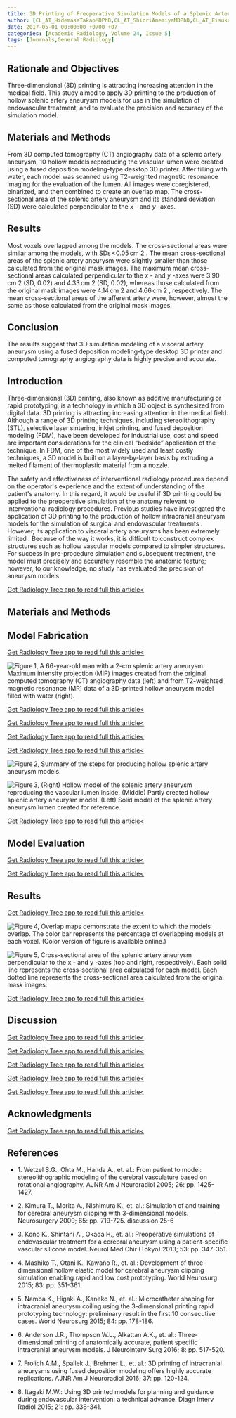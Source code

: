 ```yaml
---
title: 3D Printing of Preoperative Simulation Models of a Splenic Artery Aneurysm
author: [CL_AT_HidemasaTakaoMDPhD,CL_AT_ShioriAmemiyaMDPhD,CL_AT_EisukeShibataMD,CL_AT_KuniOhtomoMDPhD]
date: 2017-05-01 00:00:00 +0700 +07
categories: [Academic Radiology, Volume 24, Issue 5]
tags: [Journals,General Radiology]
---
```

## Rationale and Objectives

Three-dimensional (3D) printing is attracting increasing attention in the medical field. This study aimed to apply 3D printing to the production of hollow splenic artery aneurysm models for use in the simulation of endovascular treatment, and to evaluate the precision and accuracy of the simulation model.

## Materials and Methods

From 3D computed tomography (CT) angiography data of a splenic artery aneurysm, 10 hollow models reproducing the vascular lumen were created using a fused deposition modeling-type desktop 3D printer. After filling with water, each model was scanned using T2-weighted magnetic resonance imaging for the evaluation of the lumen. All images were coregistered, binarized, and then combined to create an overlap map. The cross-sectional area of the splenic artery aneurysm and its standard deviation (SD) were calculated perpendicular to the _x_ \- and _y_ -axes.

## Results

Most voxels overlapped among the models. The cross-sectional areas were similar among the models, with SDs <0.05 cm  2 . The mean cross-sectional areas of the splenic artery aneurysm were slightly smaller than those calculated from the original mask images. The maximum mean cross-sectional areas calculated perpendicular to the _x_ \- and _y_ -axes were 3.90 cm  2 (SD, 0.02) and 4.33 cm  2 (SD, 0.02), whereas those calculated from the original mask images were 4.14 cm  2 and 4.66 cm  2 , respectively. The mean cross-sectional areas of the afferent artery were, however, almost the same as those calculated from the original mask images.

## Conclusion

The results suggest that 3D simulation modeling of a visceral artery aneurysm using a fused deposition modeling-type desktop 3D printer and computed tomography angiography data is highly precise and accurate.

## Introduction

Three-dimensional (3D) printing, also known as additive manufacturing or rapid prototyping, is a technology in which a 3D object is synthesized from digital data. 3D printing is attracting increasing attention in the medical field. Although a range of 3D printing techniques, including stereolithography (STL), selective laser sintering, inkjet printing, and fused deposition modeling (FDM), have been developed for industrial use, cost and speed are important considerations for the clinical “bedside” application of the technique. In FDM, one of the most widely used and least costly techniques, a 3D model is built on a layer-by-layer basis by extruding a melted filament of thermoplastic material from a nozzle.

The safety and effectiveness of interventional radiology procedures depend on the operator's experience and the extent of understanding of the patient's anatomy. In this regard, it would be useful if 3D printing could be applied to the preoperative simulation of the anatomy relevant to interventional radiology procedures. Previous studies have investigated the application of 3D printing to the production of hollow intracranial aneurysm models for the simulation of surgical and endovascular treatments . However, its application to visceral artery aneurysms has been extremely limited . Because of the way it works, it is difficult to construct complex structures such as hollow vascular models compared to simpler structures. For success in pre-procedure simulation and subsequent treatment, the model must precisely and accurately resemble the anatomic feature; however, to our knowledge, no study has evaluated the precision of aneurysm models.

[Get Radiology Tree app to read full this article<](https://clinicalpub.com/app)

## Materials and Methods

## Model Fabrication

[Get Radiology Tree app to read full this article<](https://clinicalpub.com/app)

![Figure 1, A 66-year-old man with a 2-cm splenic artery aneurysm. Maximum intensity projection (MIP) images created from the original computed tomography (CT) angiography data (left) and from T2-weighted magnetic resonance (MR) data of a 3D-printed hollow aneurysm model filled with water (right).](https://storage.googleapis.com/dl.dentistrykey.com/clinical/3DPrintingofPreoperativeSimulationModelsofaSplenicArteryAneurysm/0_1s20S107663321730017X.jpg)

[Get Radiology Tree app to read full this article<](https://clinicalpub.com/app)

[Get Radiology Tree app to read full this article<](https://clinicalpub.com/app)

[Get Radiology Tree app to read full this article<](https://clinicalpub.com/app)

[Get Radiology Tree app to read full this article<](https://clinicalpub.com/app)

![Figure 2, Summary of the steps for producing hollow splenic artery aneurysm models.](https://storage.googleapis.com/dl.dentistrykey.com/clinical/3DPrintingofPreoperativeSimulationModelsofaSplenicArteryAneurysm/1_1s20S107663321730017X.jpg)

![Figure 3, (Right) Hollow model of the splenic artery aneurysm reproducing the vascular lumen inside. (Middle) Partly created hollow splenic artery aneurysm model. (Left) Solid model of the splenic artery aneurysm lumen created for reference.](https://storage.googleapis.com/dl.dentistrykey.com/clinical/3DPrintingofPreoperativeSimulationModelsofaSplenicArteryAneurysm/2_1s20S107663321730017X.jpg)

[Get Radiology Tree app to read full this article<](https://clinicalpub.com/app)

## Model Evaluation

[Get Radiology Tree app to read full this article<](https://clinicalpub.com/app)

[Get Radiology Tree app to read full this article<](https://clinicalpub.com/app)

## Results

[Get Radiology Tree app to read full this article<](https://clinicalpub.com/app)

![Figure 4, Overlap maps demonstrate the extent to which the models overlap. The color bar represents the percentage of overlapping models at each voxel. (Color version of figure is available online.)](https://storage.googleapis.com/dl.dentistrykey.com/clinical/3DPrintingofPreoperativeSimulationModelsofaSplenicArteryAneurysm/3_1s20S107663321730017X.jpg)

![Figure 5, Cross-sectional area of the splenic artery aneurysm perpendicular to the x - and y -axes (top and right, respectively). Each solid line represents the cross-sectional area calculated for each model. Each dotted line represents the cross-sectional area calculated from the original mask images.](https://storage.googleapis.com/dl.dentistrykey.com/clinical/3DPrintingofPreoperativeSimulationModelsofaSplenicArteryAneurysm/4_1s20S107663321730017X.jpg)

[Get Radiology Tree app to read full this article<](https://clinicalpub.com/app)

## Discussion

[Get Radiology Tree app to read full this article<](https://clinicalpub.com/app)

[Get Radiology Tree app to read full this article<](https://clinicalpub.com/app)

[Get Radiology Tree app to read full this article<](https://clinicalpub.com/app)

[Get Radiology Tree app to read full this article<](https://clinicalpub.com/app)

[Get Radiology Tree app to read full this article<](https://clinicalpub.com/app)

## Acknowledgments

[Get Radiology Tree app to read full this article<](https://clinicalpub.com/app)

## References

- 1\. Wetzel S.G., Ohta M., Handa A., et. al.: From patient to model: stereolithographic modeling of the cerebral vasculature based on rotational angiography. AJNR Am J Neuroradiol 2005; 26: pp. 1425-1427.


- 2\. Kimura T., Morita A., Nishimura K., et. al.: Simulation of and training for cerebral aneurysm clipping with 3-dimensional models. Neurosurgery 2009; 65: pp. 719-725. discussion 25-6


- 3\. Kono K., Shintani A., Okada H., et. al.: Preoperative simulations of endovascular treatment for a cerebral aneurysm using a patient-specific vascular silicone model. Neurol Med Chir (Tokyo) 2013; 53: pp. 347-351.


- 4\. Mashiko T., Otani K., Kawano R., et. al.: Development of three-dimensional hollow elastic model for cerebral aneurysm clipping simulation enabling rapid and low cost prototyping. World Neurosurg 2015; 83: pp. 351-361.


- 5\. Namba K., Higaki A., Kaneko N., et. al.: Microcatheter shaping for intracranial aneurysm coiling using the 3-dimensional printing rapid prototyping technology: preliminary result in the first 10 consecutive cases. World Neurosurg 2015; 84: pp. 178-186.


- 6\. Anderson J.R., Thompson W.L., Alkattan A.K., et. al.: Three-dimensional printing of anatomically accurate, patient specific intracranial aneurysm models. J Neurointerv Surg 2016; 8: pp. 517-520.


- 7\. Frolich A.M., Spallek J., Brehmer L., et. al.: 3D printing of intracranial aneurysms using fused deposition modeling offers highly accurate replications. AJNR Am J Neuroradiol 2016; 37: pp. 120-124.


- 8\. Itagaki M.W.: Using 3D printed models for planning and guidance during endovascular intervention: a technical advance. Diagn Interv Radiol 2015; 21: pp. 338-341.